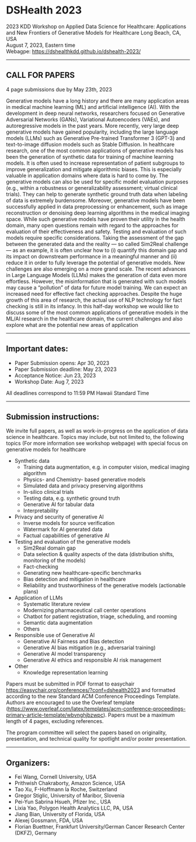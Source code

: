 # DSHealth 2023

2023 KDD Workshop on Applied Data Science for Healthcare: Applications and New Frontiers of Generative Models for Healthcare
Long Beach, CA, USA  
August 7, 2023, Eastern time  
Webagpe: https://dshealthkdd.github.io/dshealth-2023/  

---------------------------------
CALL FOR PAPERS
---------------------------------

4 page submissions due by May 23th, 2023

Generative models have a long history and there are many application areas in
medical machine learning (ML) and artificial intelligence (AI). With the
development in deep neural networks, researchers focused on Generative
Adversarial Networks (GANs), Variational Autoencoders (VAEs), and
autoregressive models in the past years. More recently, very large deep
generative models have gained popularity, including the large language models
(LLMs) such as Generative Pre-trained Transformer 3 (GPT-3) and text-to-image
diffusion models such as Stable Diffusion. In healthcare research, one of the
most common applications of generative models has been the generation of
synthetic data for training of machine learning models. It is often used to
increase representation of patient subgroups to improve generalization and
mitigate algorithmic biases. This is especially valuable in application domains
where data is hard to come by. The generative models can also be used for
specific model evaluation purposes (e.g., within a robustness or
generalizability assessment; virtual clinical trials). They can help to
generate synthetic ground truth data when labeling of data is extremely
burdensome. Moreover, generative models have been successfully applied in data
preprocessing or enhancement, such as image reconstruction or denoising deep
learning algorithms in the medical imaging space. While such generative models
have proven their utility in the health domain, many open questions remain with
regard to the approaches for evaluation of their effectiveness and safety.
Testing and evaluation of such models require specific considerations. Taking
the assessment of the gap between the generated data and the reality — so
called Sim2Real challenge — as an example, it is often unclear how to (i)
quantify this domain gap and its impact on downstream performance in a
meaningful manner and (ii) reduce it in order to fully leverage the potential
of generative models. New challenges are also emerging on a more grand scale.
The recent advances in Large Language Models (LLMs) makes the generation of
data even more effortless. However, the misinformation that is generated with
such models may cause a “pollution” of data for future model training. We can
expect an increased need for effective fact checking approaches. Despite the
huge growth of this area of research, the actual use of NLP technology for fact
checking is still in its infancy. In this half-day workshop we would like to
discuss some of the most common applications of generative models in the ML/AI
research in the healthcare domain, the current challenges and also explore what
are the potential new areas of application

--------------------------
Important dates:
--------------------------

* Paper Submission opens: Apr 30, 2023
* Paper Submission deadline: May 23, 2023
* Acceptance Notice: Jun 23, 2023
* Workshop Date: Aug 7, 2023

All deadlines correspond to 11:59 PM Hawaii Standard Time 

---------------------------------
Submission instructions:
---------------------------------

We invite full papers, as well as work-in-progress on the application of data
science in healthcare. Topics may include, but not limited to, the following
topics (For more information see workshop webpage) with special focus on
generative models for healthcare
 

* Synthetic data
  - Training data augmentation, e.g. in computer vision, medical imaging algorithm
  - Physics- and Chemistry- based generative models
  - Simulated data and privacy preserving algorithms 
  - In-silico clinical trials
  - Testing data, e.g. synthetic ground truth
  - Generative AI for tabular data
  - Interpretability
* Privacy and security of generative AI
  - Inverse models for source verification
  - Watermark for AI generated data
  - Factual capabilities of generative AI
* Testing and evaluation of the generative models
  - Sim2Real domain gap
  - Data selection & quality aspects of the data (distribution shifts, monitoring of the models)
  - Fact-checking
  - Generating new healthcare-specific benchmarks
  - Bias detection and mitigation in healthcare
  - Reliability and trustworthiness of the generative models (actionable plans)
* Application of LLMs
  - Systematic literature review
  - Modernizing pharmaceutical call center operations
  - Chatbot for patient registration, triage, scheduling, and rooming
  - Semantic data augmentation
  - Others
* Responsible use of Generative AI
  - Generative AI Fairness and Bias detection
  - Generative AI bias mitigation (e.g., adversarial training)
  - Generative AI model transparency
  - Generative AI ethics and responsible AI risk management
* Other
  - Knowledge representation learning

Papers must be submitted in PDF format to easychair
https://easychair.org/conferences/?conf=dshealth2023 and formatted according to
the new Standard ACM Conference Proceedings Template. Authors are encouraged to
use the Overleaf template
(https://www.overleaf.com/latex/templates/acm-conference-proceedings-primary-article-template/wbvnghjbzwpc).
Papers must be a maximum length of 4 pages, excluding references.

The program committee will select the papers based on originality,
presentation, and technical quality for spotlight and/or poster presentation.

---------------------------------
Organizers:
---------------------------------

* Fei Wang, Cornell University, USA
* Prithwish Chakraborty, Amazon Science, USA
* Tao Xu, F-Hoffmann la Roche, Switzerland
* Gregor Stiglic, University of Maribor, Slovenia
* Pei-Yun Sabrina Hsueh, Pfizer Inc., USA
* Lixia Yao, Polygon Health Analytics LLC, PA, USA
* Jiang Bian, University of Florida, USA
* Alexej Gossmann, FDA, USA
* Florian Buettner, Frankfurt University/German Cancer Research Center (DKFZ), Germany
